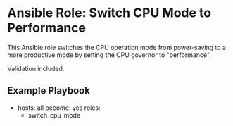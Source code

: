 # Ansible Role: Switch CPU Mode to Performance

This Ansible role switches the CPU operation mode from power-saving to a more productive mode by setting the CPU governor to "performance".


Validation included.

## Example Playbook

- hosts: all
  become: yes
  roles:
    - switch_cpu_mode

